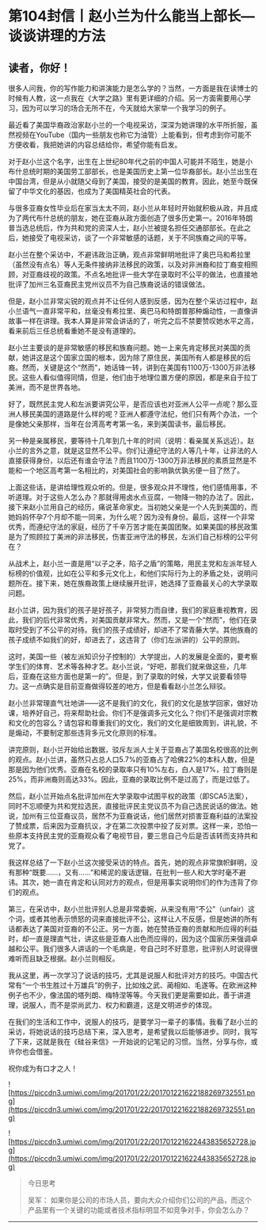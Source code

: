 # 第104封信丨赵小兰为什么能当上部长—谈谈讲理的方法

## 读者，你好！

很多人问我，你的写作能力和讲演能力是怎么学的？当然，一方面是我在读博士的时候有人教，这一点我在《大学之路》里有更详细的介绍。另一方面需要用心学习，因为可以学习的场合无所不在，今天就给大家举一个我学习的例子。

最近看了美国华裔政治家赵小兰的一个电视采访，深深为她讲理的水平所折服，虽然视频在YouTube（国内一些朋友也称它为油管）上能看到，但考虑到你可能不方便收看，我把她讲的内容总结给你，希望你能有启发。

对于赵小兰这个名字，出生在上世纪80年代之前的中国人可能并不陌生，她是小布什总统时期的美国劳工部部长，也是美国历史上第一位华裔部长。赵小兰出生在中国台湾，但是从小就随父母到了美国，接受的是美国的教育。因此，她至今既保留了中华文化的基因，也成为了美国精英社会的代表。

与很多亚裔女性毕业后在家当太太不同，赵小兰从年轻时开始就积极从政，并且成为了两代布什总统的朋友，她在亚裔从政方面创造了很多历史第一。2016年特朗普当选总统后，作为共和党的资深人士，赵小兰被提名担任交通部部长。在此之后，她接受了电视采访，谈了一个非常敏感的话题，关于不同族裔之间的平等。

赵小兰在整个采访中，不避讳政治正确，观点非常鲜明地批评了奥巴马和希拉里（虽然没有点名）等人无条件接纳非法移民的政策，以及对非洲裔和拉丁裔变相照顾，对亚裔歧视的政策。不点名地批评一些大学在录取时不公平的做法，也直接地批评了加州三名亚裔民主党州议员不为自己族裔说话的错误做法。

但是，赵小兰非常尖锐的观点并不让任何人感到反感，因为在整个采访过程中，赵小兰语气一直非常平和，丝毫没有希拉里、奥巴马和特朗普那种煽动性，一直像讲故事一样在讲理。我本人算是非常会讲话的了，听完之后不禁要赞叹她水平之高，看来前后三任总统看重她不是没有道理的。

赵小兰主要谈的是非常敏感的移民和族裔问题。她一上来先肯定移民对美国的贡献，她讲这是这个国家立国的根本，因为除了原住民，美国所有人都是移民的后裔。然而，关键是这个“然而”，她话锋一转，讲到在美国有1100万-1300万非法移民。这些人看似值得同情，但是，他们由于地理位置方便的原因，都是来自于拉丁美洲，而不是世界各地。

好了，既然民主党人和左派要讲究公平，是否应该也对亚洲人公平一点呢？那么亚洲人移民美国的道路是什么样的呢？亚洲人都遵守法纪，他们只有两个办法，一个是像她父亲那样，当年在台湾高考考第一名，来到美国读书，最后移民。

另一种是亲属移民，要等待十几年到几十年的时间（说明：看亲属关系远近）。赵小兰的言外之意，就是这显然不公平。你们让遵纪守法的人等几十年，让非法的人直接获得身份，以后还有谁会守法？而且1100万-1300万非法移民的素质显然是不能和一个地区高考第一名相比的，对美国社会的影响孰优孰劣便一目了然了。

上面这些话，是讲给理性观众听的。但是，很多观众并不理性，他们感情用事，不听道理。对于这些人怎么办？那就得用卤水点豆腐，一物降一物的办法了。因此，接下来赵小兰用自己的经历，痛说革命家史。当初她父亲是一个人先到美国的，而她妈妈怀孕7个月却不能一同来，为什么呢？因为没有身份。最后，这样一个非常优秀，而遵纪守法的家庭，经历了千辛万苦才能在美国团聚。如果美国的移民政策是为了照顾拉丁美洲的非法移民，伤害亚洲守法的移民，左派们自己标榜的公平何在？

从战术上，赵小兰一直是用“以子之矛，陷子之盾”的策略，用民主党和左派年轻人标榜的价值观，比如在公平和多元文化上，和他们实际行为上的矛盾之处，说明问题所在。接下来，她在族裔政策上继续展开批评，她选择了亚裔最关心的大学录取问题。

赵小兰讲，因为我们的孩子是好孩子，非常努力而自律，我们的家庭重视教育，因此，我们的后代非常优秀，对美国贡献非常大。然而，又是一个“然而”，他们在录取时受到了不公平的对待。我们的孩子成绩好，却进不了常青藤大学。其他族裔的孩子成绩不如我们的好，却进去了，这违背了（你们左派讲的）公平的原则。

这时，美国一些（被左派知识分子控制的）大学提出，人的发展是全面的，要考察学生们的体育、艺术等各种才艺。赵小兰说，“好吧，那我们就来做这些，几年后，亚裔在这些方面也是第一的”。但是，到了录取的时候，大学又说要看领导力。这一点确实是目前亚裔做得较差的地方，但是看看赵小兰怎么辩驳。

赵小兰非常理直气壮地讲——这不是我们的文化，我们的文化是放学回家，做好功课，培养好自己，将来帮助社会。你们不是强调多元文化么？你们不是强调对宗教和文化的包容么？请包容和尊重我们的文化，我们的文化是细致周到，讲礼貌，不是煽动，不要制定那些违背多元文化原则的标准。

讲完原则，赵小兰开始给出数据，驳斥左派人士关于亚裔占了美国名校很高的比例的观点。赵小兰讲，虽然只占总人口5.7%的亚裔占了哈佛22%的本科人数，但是那是因为他们优秀。亚裔在名校的录取率只有10%左右，白人是17%，拉丁裔则是25%，而非洲裔则高达33%。因此，亚裔的录取比例不是过高了，而是过低了。

然后，赵小兰开始点名批评加州在大学录取中试图平权的政策（即SCA5法案），同时不忘顺便为共和党拉选民，直接批评民主党议员不为自己选民说话的做法。她说，加州有三位亚裔议员，居然不为亚裔说话，他们居然对损害亚裔利益的法案投了赞成票，后来因为亚裔抗议，才在第二次投票中投了反对票。这样一来，恐怕一些原本支持民主党的亚裔观众看了电视节目，要三思自己今后是否该转而支持共和党了。

我这样总结了一下赵小兰这次接受采访的特点。首先，她的观点非常旗帜鲜明，没有那种“既要……，又有……”和稀泥的废话逻辑，在批判一些人和大学时毫不避讳。其次，她一直在肯定和认同对方的观点，但是用事实说明你们的作为违背了你们的观点。

第三，在采访中，赵小兰批评别人总是非常委婉，从来没有用“不公”（unfair）这个词，或者其他表示愤怒的词来直接批评不公，这样让人不反感，但是她讲的所有话都表达了美国对亚裔的不公正。另一方面，她在赞扬亚裔的贡献和所应得的利益时，却一直是理直气壮，讲这些是亚裔人出色而应得的，因为这个国家历来强调卓越和公平。我们很多人讲话的一个毛病是，夸自己时不好意思，批评别人时说得很难听而且缺乏根据。赵小兰则相反。

我从这里，再一次学习了说话的技巧，尤其是说服人和批评对方的技巧。中国古代常有“一个书生胜过十万雄兵”的例子，比如烛之武、蔺相如、毛遂等。在欧洲这种例子也不少，像法国的塔列朗、梅特涅等等。今天我们更是需要如此，善于讲道理，说服人，而不是崇尚武力、权力和霸道，这是文明进步的体现。

在我们的生活和工作中，说服人的技巧，是要学习一辈子的事情。我看了赵小兰的采访，将她说话的技巧总结下来，深入思考，是希望我以后能够进步。同时，我写了下来，这就是我在《硅谷来信》一开始说的记笔记的习惯。当然，分享与你，或许你也会借鉴。

祝你成为有口才之人！

![https://piccdn3.umiwi.com/img/201701/22/201701221622188269732551.png](https://piccdn3.umiwi.com/img/201701/22/201701221622188269732551.png)

![https://piccdn3.umiwi.com/img/201701/22/201701221622443835652728.jpg](https://piccdn3.umiwi.com/img/201701/22/201701221622443835652728.jpg)

> 今日思考
> 
> 吴军： 如果你是公司的市场人员，要向大众介绍你们公司的产品，而这个产品里有一个关键的功能或者技术指标明显不如竞争对手，你会怎么办？

---
